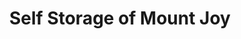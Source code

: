 ---
title: "Self Storage of Mount Joy"
url: /mount-joy/self-storage-of-mount-joy/
shop: storage rental
---